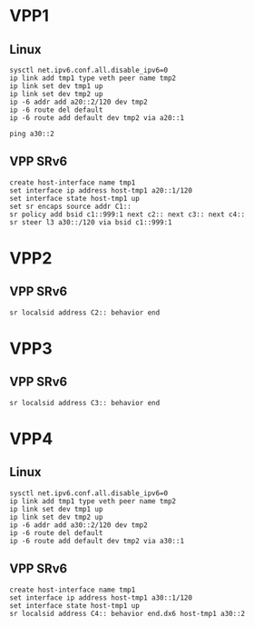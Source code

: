 # VPP1

## Linux
    sysctl net.ipv6.conf.all.disable_ipv6=0
    ip link add tmp1 type veth peer name tmp2
    ip link set dev tmp1 up
    ip link set dev tmp2 up
    ip -6 addr add a20::2/120 dev tmp2
    ip -6 route del default
    ip -6 route add default dev tmp2 via a20::1

    ping a30::2

## VPP SRv6

    create host-interface name tmp1
    set interface ip address host-tmp1 a20::1/120
    set interface state host-tmp1 up
    set sr encaps source addr C1::
    sr policy add bsid c1::999:1 next c2:: next c3:: next c4::
    sr steer l3 a30::/120 via bsid c1::999:1

# VPP2

## VPP SRv6

    sr localsid address C2:: behavior end

# VPP3

## VPP SRv6

    sr localsid address C3:: behavior end

# VPP4

## Linux
    sysctl net.ipv6.conf.all.disable_ipv6=0
    ip link add tmp1 type veth peer name tmp2
    ip link set dev tmp1 up
    ip link set dev tmp2 up
    ip -6 addr add a30::2/120 dev tmp2
    ip -6 route del default
    ip -6 route add default dev tmp2 via a30::1

## VPP SRv6
    create host-interface name tmp1
    set interface ip address host-tmp1 a30::1/120
    set interface state host-tmp1 up
    sr localsid address C4:: behavior end.dx6 host-tmp1 a30::2

